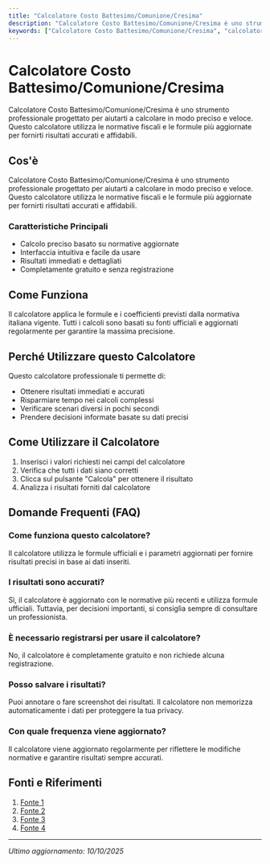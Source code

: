 ```yaml
---
title: "Calcolatore Costo Battesimo/Comunione/Cresima"
description: "Calcolatore Costo Battesimo/Comunione/Cresima è uno strumento professionale progettato per aiutarti a calcolare in modo preciso e veloce. Questo calcolatore utilizza le normative fiscali e le formule più aggiornate per fornirti risultati accurati e affidabili."
keywords: ["Calcolatore Costo Battesimo/Comunione/Cresima", "calcolatore", "calcolo online"]
---
```


# Calcolatore Costo Battesimo/Comunione/Cresima

Calcolatore Costo Battesimo/Comunione/Cresima è uno strumento professionale progettato per aiutarti a calcolare in modo preciso e veloce. Questo calcolatore utilizza le normative fiscali e le formule più aggiornate per fornirti risultati accurati e affidabili.

## Cos'è

Calcolatore Costo Battesimo/Comunione/Cresima è uno strumento professionale progettato per aiutarti a calcolare in modo preciso e veloce. Questo calcolatore utilizza le normative fiscali e le formule più aggiornate per fornirti risultati accurati e affidabili.

### Caratteristiche Principali

- Calcolo preciso basato su normative aggiornate
- Interfaccia intuitiva e facile da usare
- Risultati immediati e dettagliati
- Completamente gratuito e senza registrazione

## Come Funziona

Il calcolatore applica le formule e i coefficienti previsti dalla normativa italiana vigente. Tutti i calcoli sono basati su fonti ufficiali e aggiornati regolarmente per garantire la massima precisione.

## Perché Utilizzare questo Calcolatore

Questo calcolatore professionale ti permette di:

- Ottenere risultati immediati e accurati
- Risparmiare tempo nei calcoli complessi
- Verificare scenari diversi in pochi secondi
- Prendere decisioni informate basate su dati precisi

## Come Utilizzare il Calcolatore

1. Inserisci i valori richiesti nei campi del calcolatore
2. Verifica che tutti i dati siano corretti
3. Clicca sul pulsante "Calcola" per ottenere il risultato
4. Analizza i risultati forniti dal calcolatore

## Domande Frequenti (FAQ)

### Come funziona questo calcolatore?

Il calcolatore utilizza le formule ufficiali e i parametri aggiornati per fornire risultati precisi in base ai dati inseriti.

### I risultati sono accurati?

Sì, il calcolatore è aggiornato con le normative più recenti e utilizza formule ufficiali. Tuttavia, per decisioni importanti, si consiglia sempre di consultare un professionista.

### È necessario registrarsi per usare il calcolatore?

No, il calcolatore è completamente gratuito e non richiede alcuna registrazione.

### Posso salvare i risultati?

Puoi annotare o fare screenshot dei risultati. Il calcolatore non memorizza automaticamente i dati per proteggere la tua privacy.

### Con quale frequenza viene aggiornato?

Il calcolatore viene aggiornato regolarmente per riflettere le modifiche normative e garantire risultati sempre accurati.

## Fonti e Riferimenti

1. [Fonte 1](https://hobbyshopbomboniere.it/products/stock-bomboniere-comunione-cresima-battesimo?srsltid=AfmBOoosvt45YtAQlZkVTmXP3AWTgWHVi80W3YAfZyEQ4KGuipXcLinE)
2. [Fonte 2](https://meeting-hub.net/blog/come-organizzare-festa-cresima)
3. [Fonte 3](https://www.battesimoaroma.it/quanto-costa-un-battesimo-ecco-cosa-sapere/)
4. [Fonte 4](https://www.etsy.com/it/listing/1410365037/gift-baptism-communion-confirmation)

---

*Ultimo aggiornamento: 10/10/2025*
